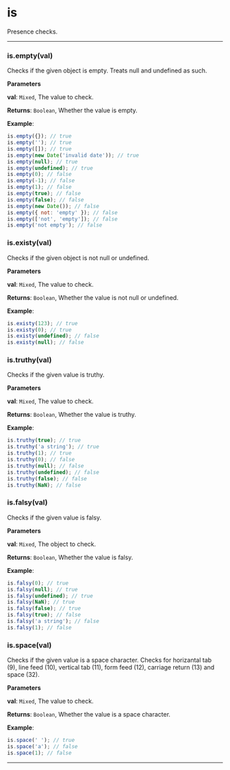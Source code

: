 # is

Presence checks.



* * *

### is.empty(val) 

Checks if the given object is empty. Treats null and undefined as such.

**Parameters**

**val**: `Mixed`, The value to check.

**Returns**: `Boolean`, Whether the value is empty.

**Example**:
```js
is.empty({}); // true
is.empty(''); // true
is.empty([]); // true
is.empty(new Date('invalid date')); // true
is.empty(null); // true
is.empty(undefined); // true
is.empty(0); // false
is.empty(-1); // false
is.empty(1); // false
is.empty(true); // false
is.empty(false); // false
is.empty(new Date()); // false
is.empty({ not: 'empty' }); // false
is.empty(['not', 'empty']); // false
is.empty('not empty'); // false
```


### is.existy(val) 

Checks if the given object is not null or undefined.

**Parameters**

**val**: `Mixed`, The value to check.

**Returns**: `Boolean`, Whether the value is not null or undefined.

**Example**:
```js
is.existy(123); // true
is.existy(0); // true
is.existy(undefined); // false
is.existy(null); // false
```


### is.truthy(val) 

Checks if the given value is truthy.

**Parameters**

**val**: `Mixed`, The value to check.

**Returns**: `Boolean`, Whether the value is truthy.

**Example**:
```js
is.truthy(true); // true
is.truthy('a string'); // true
is.truthy(1); // true
is.truthy(0); // false
is.truthy(null); // false
is.truthy(undefined); // false
is.truthy(false); // false
is.truthy(NaN); // false
```


### is.falsy(val) 

Checks if the given value is falsy.

**Parameters**

**val**: `Mixed`, The object to check.

**Returns**: `Boolean`, Whether the value is falsy.

**Example**:
```js
is.falsy(0); // true
is.falsy(null); // true
is.falsy(undefined); // true
is.falsy(NaN); // true
is.falsy(false); // true
is.falsy(true); // false
is.falsy('a string'); // false
is.falsy(1); // false
```


### is.space(val) 

Checks if the given value is a space character. Checks for
horizantal tab (9), line feed (10), vertical tab (11), form feed (12),
carriage return (13) and space (32).

**Parameters**

**val**: `Mixed`, The value to check.

**Returns**: `Boolean`, Whether the value is a space character.

**Example**:
```js
is.space(' '); // true
is.space('a'); // false
is.space(1); // false
```



* * *










